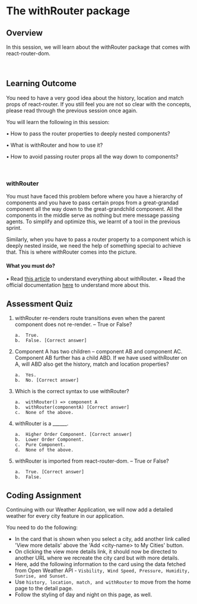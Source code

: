 # The withRouter package

## Overview

In this session, we will learn about the withRouter package that comes with react-router-dom.

<br />

## Learning Outcome

You need to have a very good idea about the history, location and match props of react-router. If you still feel you are not so clear with the concepts, please read through the previous session once again.

You will learn the following in this session:

•	How to pass the router properties to deeply nested components?

•	What is withRouter and how to use it?

•	How to avoid passing router props all the way down to components?

<br />

### withRouter

You must have faced this problem before where you have a hierarchy of components and you have to pass certain props from a great-grandad component all the way down to the great-grandchild component. All the components in the middle serve as nothing but mere message passing agents. To simplify and optimize this, we learnt of a tool in the previous sprint.

Similarly, when you have to pass a router property to a component which is deeply nested inside, we need the help of something special to achieve that. This is where withRouter comes into the picture.

#### What you must do?

•	Read [this article](https://hackernoon.com/withrouter-advanced-features-of-react-router-for-single-page-apps-42b2a1a0d315) to understand everything about withRouter.
•	Read the official documentation [here](https://reacttraining.com/react-router/core/api/withRouter) to understand more about this.



## Assessment Quiz

1.	withRouter re-renders route transitions even when the parent component does not re-render. – True or False?

        a.	True.
        b.	False. [Correct answer]


2.	Component A has two children – component AB and component AC. Component AB further has a child ABD. If we have used withRouter on A, will ABD also get the history, match and location properties?

        a.	Yes.
        b.	No. [Correct answer]


3.	Which is the correct syntax to use withRouter?

        a.	withRouter() => component A
        b.	withRouter(componentA) [Correct answer]
        c.	None of the above.


4.	withRouter is a ______.

        a.	Higher Order Component. [Correct answer]
        b.	Lower Order Component.
        c.	Pure Component.
        d.	None of the above.


5.	withRouter is imported from react-router-dom. – True or False?

        a.	True. [Correct answer]
        b.	False. 

##  Coding Assignment

Continuing with our Weather Application, we will now add a detailed weather for every city feature in our application.

You need to do the following:

- In the card that is shown when you select a city, add another link called 'View more details' above the 'Add \<city-name> to My Cities' button.
- On clicking the view more details link, it should now be directed to another URL where we recreate the city card but with more details.
- Here, add the following information to the card using the data fetched from Open Weather API - ```Visbility, Wind Speed, Pressure, Humidity, Sunrise, and Sunset.```
- Use ```history, location, match, and withRouter``` to move from the home page to the detail page.
- Follow the styling of day and night on this page, as well.